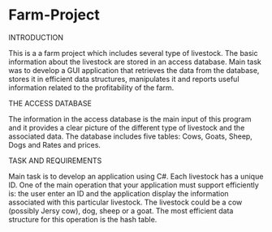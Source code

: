 # Farm-Project

INTRODUCTION

This is a a farm project which includes several type of livestock. The basic information about the livestock are stored in an access database.
Main task was to develop a GUI application that retrieves the data from the database, stores it in efficient data structures, manipulates it and reports useful information
related to the profitability of the farm.

THE ACCESS DATABASE

The information in the access database is the main input of this program and it provides a clear picture of the different type of livestock and the associated data.
The database includes five tables: Cows, Goats, Sheep, Dogs and Rates and prices.

TASK AND REQUIREMENTS

Main task is to develop an application using C#.
Each livestock has a unique ID.
One of the main operation that your application must support efficiently is: the user enter an ID and the application display the information associated with this particular livestock. The livestock could be a cow (possibly Jersy cow), dog, sheep or a goat.
The most efficient data structure for this operation is the hash table.